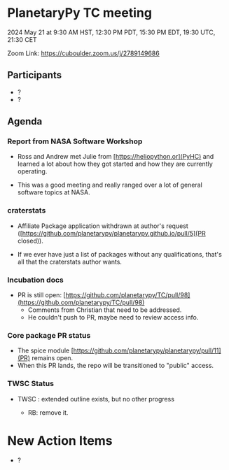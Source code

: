 # PlanetaryPy TC meeting

2024 May 21 at 9:30 AM HST, 12:30 PM PDT, 15:30 PM EDT, 19:30 UTC, 21:30 CET

Zoom Link: https://cuboulder.zoom.us/j/2789149686

## Participants

- ?
- ?

## Agenda

### Report from NASA Software Workshop

- Ross and Andrew met Julie from [https://heliopython.or](PyHC) and learned a lot about how they got started and how they are currently operating.

- This was a good meeting and really ranged over a lot of general software topics at NASA.


### craterstats

- Affiliate Package application withdrawn at author's request ([https://github.com/planetarypy/planetarypy.github.io/pull/5](PR closed)).

- If we ever have just a list of packages without any qualifications, that's all that the craterstats author wants.


### Incubation docs

- PR is still open: [https://github.com/planetarypy/TC/pull/98](https://github.com/planetarypy/TC/pull/98)
    - Comments from Christian that need to be addressed.
    - He couldn't push to PR, maybe need to review access info.

### Core package PR status

- The spice module [https://github.com/planetarypy/planetarypy/pull/11](PR) remains open.
- When this PR lands, the repo will be transitioned to "public" access.


### TWSC Status

- TWSC : extended outline exists, but no other progress

    - RB: remove it.

# New Action Items

- ?

